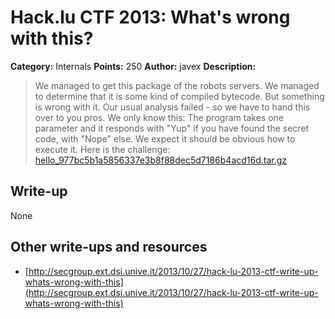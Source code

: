 # Hack.lu CTF 2013: What's wrong with this?

**Category:** Internals
**Points:** 250
**Author:** javex
**Description:**

> We managed to get this package of the robots servers. We managed to determine that it is some kind of compiled bytecode. But something is wrong with it. Our usual analysis failed - so we have to hand this over to you pros. We only know this: The program takes one parameter and it responds with "Yup" if you have found the secret code, with "Nope" else. We expect it should be obvious how to execute it.
> Here is the challenge: [hello_977bc5b1a5856337e3b8f88dec5d7186b4acd16d.tar.gz](hello_977bc5b1a5856337e3b8f88dec5d7186b4acd16d.tar.gz)

## Write-up

None

## Other write-ups and resources

* [http://secgroup.ext.dsi.unive.it/2013/10/27/hack-lu-2013-ctf-write-up-whats-wrong-with-this](http://secgroup.ext.dsi.unive.it/2013/10/27/hack-lu-2013-ctf-write-up-whats-wrong-with-this)